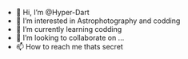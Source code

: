 - 👋 Hi, I’m @Hyper-Dart
- 👀 I’m interested in Astrophotography and codding
- 🌱 I’m currently learning codding
- 💞️ I’m looking to collaborate on ...
- 📫 How to reach me thats secret

<!---
Hyper-Dart/Hyper-Dart is a ✨ special ✨ repository because its `README.md` (this file) appears on your GitHub profile.
You can click the Preview link to take a look at your changes.
--->
